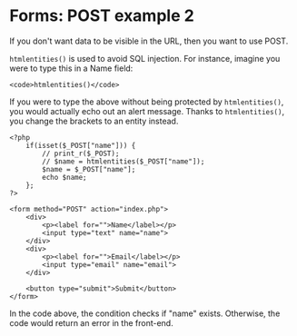 # Forms: POST example 2

If you don't want data to be visible in the URL, then you want to use POST.

<code>htmlentities()</code> is used to avoid SQL injection. For instance, imagine you were to type this in a Name field:

    <code>htmlentities()</code>

If you were to type the above without being protected by <code>htmlentities()</code>, you would actually echo out an alert message. Thanks to <code>htmlentities()</code>, you change the brackets to an entity instead.

    <?php
        if(isset($_POST["name"])) {
            // print_r($_POST);
            // $name = htmlentities($_POST["name"]);
            $name = $_POST["name"];
            echo $name;
        };
    ?>

    <form method="POST" action="index.php">
        <div>
            <p><label for="">Name</label></p>
            <input type="text" name="name">
        </div>
        <div>
            <p><label for="">Email</label></p>
            <input type="email" name="email">
        </div>

        <button type="submit">Submit</button>
    </form>

In the code above, the condition checks if "name" exists. Otherwise, the code would return an error in the front-end.